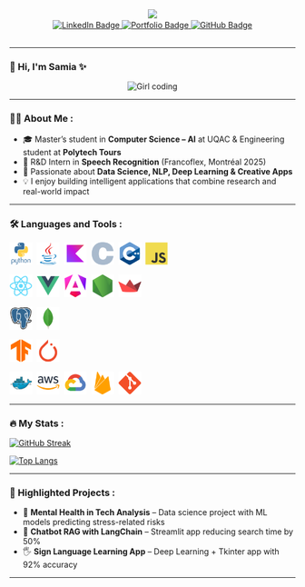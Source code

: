 <div id="header" align="center">
  <!--<img src="https://media.giphy.com/media/M9gbBd9nbDrOTu1Mqx/giphy.gif" width="100"/>-->
  <img src="https://media0.giphy.com/media/v1.Y2lkPTc5MGI3NjExY2lpNWN1cTM1dnFtM29kdTljNjhwM2IwbXMxeXdsM2NqZm4xYmZ6aSZlcD12MV9pbnRlcm5hbF9naWZfYnlfaWQmY3Q9cw/aIJDrOomj81MQZz2uO/giphy.gif" width="100"/>
</div>

<div id="badges" align="center">
  <a href="https://www.linkedin.com/in/samia-carchaf-ia/">
    <img src="https://img.shields.io/badge/LinkedIn-blue?style=for-the-badge&logo=linkedin&logoColor=white" alt="LinkedIn Badge"/>
  </a>
  <a href="https://carchaf-portfolio.netlify.app/">
    <img src="https://img.shields.io/badge/Portfolio-%23FF4088?style=for-the-badge&logo=netlify&logoColor=white" alt="Portfolio Badge"/>
  </a>
  <a href="https://github.com/samias9">
    <img src="https://img.shields.io/badge/GitHub-black?style=for-the-badge&logo=github&logoColor=white" alt="GitHub Badge"/>
  </a>
</div>

<div id="badges" align="center">
  <img src="https://komarev.com/ghpvc/?username=samias9&style=flat-square&color=blue" alt=""/>
</div>

---

### 🌱 Hi, I'm Samia ✨  
<div align="center">
  <img src="https://media4.giphy.com/media/v1.Y2lkPTc5MGI3NjExcmhmeHBqejAxMjc1YXd0M3A0OGoyd3J6ODRyZzI3NWNucmh0Z2duNSZlcD12MV9pbnRlcm5hbF9naWZfYnlfaWQmY3Q9Zw/hpXdHPfFI5wTABdDx9/giphy.gif" width="600" height="500" alt="Girl coding"/>
</div>

</div>


---

### 👩‍💻 About Me :  

- 🎓 Master’s student in **Computer Science – AI** at UQAC & Engineering student at **Polytech Tours**  
- 🔬 R&D Intern in **Speech Recognition** (Francoflex, Montréal 2025)  
- 🌱 Passionate about **Data Science, NLP, Deep Learning & Creative Apps**  
- 💡 I enjoy building intelligent applications that combine research and real-world impact
  
---

### :hammer_and_wrench: Languages and Tools :

<div>
  <!-- Programming Languages -->
  <img src="https://github.com/devicons/devicon/blob/master/icons/python/python-original-wordmark.svg" title="Python" alt="Python" width="40" height="40"/>&nbsp;
  <img src="https://github.com/devicons/devicon/blob/master/icons/java/java-original.svg" title="Java" alt="Java" width="40" height="40"/>&nbsp;
  <img src="https://github.com/devicons/devicon/blob/master/icons/kotlin/kotlin-original.svg" title="Kotlin" alt="Kotlin" width="40" height="40"/>&nbsp;
  <img src="https://github.com/devicons/devicon/blob/master/icons/c/c-original.svg" title="C" alt="C" width="40" height="40"/>&nbsp;
  <img src="https://github.com/devicons/devicon/blob/master/icons/cplusplus/cplusplus-original.svg" title="C++" alt="C++" width="40" height="40"/>&nbsp;
  <img src="https://github.com/devicons/devicon/blob/master/icons/javascript/javascript-original.svg" title="JavaScript" alt="JavaScript" width="40" height="40"/>&nbsp;

  <!-- Web & App Development -->
  <img src="https://github.com/devicons/devicon/blob/master/icons/react/react-original.svg" title="React" alt="React" width="40" height="40"/>&nbsp;
  <img src="https://github.com/devicons/devicon/blob/master/icons/vuejs/vuejs-original.svg" title="Vue.js" alt="Vue.js" width="40" height="40"/>&nbsp;
  <img src="https://github.com/devicons/devicon/blob/master/icons/angular/angular-original.svg" title="Angular" alt="Angular" width="40" height="40"/>&nbsp;
  <img src="https://github.com/devicons/devicon/blob/master/icons/nodejs/nodejs-original.svg" title="Node.js" alt="Node.js" width="40" height="40"/>&nbsp;
  <img src="https://github.com/devicons/devicon/blob/master/icons/streamlit/streamlit-original.svg" title="Streamlit" alt="Streamlit" width="40" height="40"/>&nbsp;

  <!-- Databases -->
  <img src="https://github.com/devicons/devicon/blob/master/icons/postgresql/postgresql-original.svg" title="PostgreSQL" alt="PostgreSQL" width="40" height="40"/>&nbsp;
  <img src="https://github.com/devicons/devicon/blob/master/icons/mongodb/mongodb-original.svg" title="MongoDB" alt="MongoDB" width="40" height="40"/>&nbsp;

  <!-- AI / Data Science -->
  <img src="https://github.com/devicons/devicon/blob/master/icons/tensorflow/tensorflow-original.svg" title="TensorFlow" alt="TensorFlow" width="40" height="40"/>&nbsp;
  <img src="https://github.com/devicons/devicon/blob/master/icons/pytorch/pytorch-original.svg" title="PyTorch" alt="PyTorch" width="40" height="40"/>&nbsp;

  <!-- Cloud & Tools -->
  <img src="https://github.com/devicons/devicon/blob/master/icons/docker/docker-original.svg" title="Docker" alt="Docker" width="40" height="40"/>&nbsp;
  <img src="https://github.com/devicons/devicon/blob/master/icons/amazonwebservices/amazonwebservices-original-wordmark.svg" title="AWS" alt="AWS" width="40" height="40"/>&nbsp;
  <img src="https://github.com/devicons/devicon/blob/master/icons/googlecloud/googlecloud-original.svg" title="Google Cloud" alt="GCP" width="40" height="40"/>&nbsp;
  <img src="https://github.com/devicons/devicon/blob/master/icons/firebase/firebase-plain.svg" title="Firebase" alt="Firebase" width="40" height="40"/>&nbsp;
  <img src="https://github.com/devicons/devicon/blob/master/icons/git/git-original.svg" title="Git" alt="Git" width="40" height="40"/>
</div>


---

### 🔥 My Stats :

[![GitHub Streak](http://github-readme-streak-stats.herokuapp.com?user=samias9&theme=dark&background=000000)](https://git.io/streak-stats)  

[![Top Langs](https://github-readme-stats.vercel.app/api/top-langs/?username=samias9&layout=compact&theme=vision-friendly-dark)](https://github.com/anuraghazra/github-readme-stats)  

---

### 📌 Highlighted Projects :

- 🧠 **Mental Health in Tech Analysis** – Data science project with ML models predicting stress-related risks  
- 🤖 **Chatbot RAG with LangChain** – Streamlit app reducing search time by 50%  
- 🖐️ **Sign Language Learning App** – Deep Learning + Tkinter app with 92% accuracy  

---
